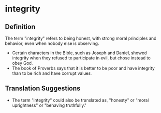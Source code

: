 # integrity

## Definition

The term "integrity" refers to being honest, with strong moral principles and behavior, even when nobody else is observing.

* Certain characters in the Bible, such as Joseph and Daniel, showed integrity when they refused to participate in evil, but chose instead to obey God.
* The book of Proverbs says that it is better to be poor and have integrity than to be rich and have corrupt values.


## Translation Suggestions



* The term "integrity" could also be translated as, "honesty" or "moral uprightness" or "behaving truthfully."